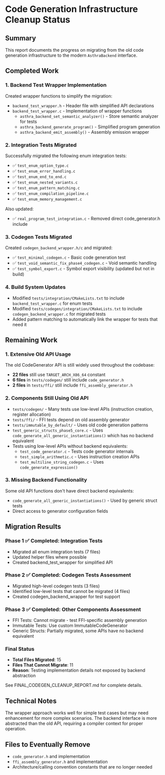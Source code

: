 # Code Generation Infrastructure Cleanup Status

## Summary

This report documents the progress on migrating from the old code generation infrastructure to the modern `AsthraBackend` interface.

## Completed Work

### 1. Backend Test Wrapper Implementation
Created wrapper functions to simplify the migration:
- `backend_test_wrapper.h` - Header file with simplified API declarations
- `backend_test_wrapper.c` - Implementation of wrapper functions
  - `asthra_backend_set_semantic_analyzer()` - Store semantic analyzer for tests
  - `asthra_backend_generate_program()` - Simplified program generation
  - `asthra_backend_emit_assembly()` - Assembly emission wrapper

### 2. Integration Tests Migrated
Successfully migrated the following enum integration tests:
- ✅ `test_enum_option_type.c`
- ✅ `test_enum_error_handling.c`
- ✅ `test_enum_end_to_end.c`
- ✅ `test_enum_nested_variants.c`
- ✅ `test_enum_pattern_matching.c`
- ✅ `test_enum_compilation_pipeline.c`
- ✅ `test_enum_memory_management.c`

Also updated:
- ✅ `real_program_test_integration.c` - Removed direct code_generator.h include

### 3. Codegen Tests Migrated
Created `codegen_backend_wrapper.h/c` and migrated:
- ✅ `test_minimal_codegen.c` - Basic code generation test
- ✅ `test_void_semantic_fix_phase4_codegen.c` - Void semantic handling
- ✅ `test_symbol_export.c` - Symbol export visibility (updated but not in build)

### 4. Build System Updates
- Modified `tests/integration/CMakeLists.txt` to include `backend_test_wrapper.c` for enum tests
- Modified `tests/codegen/integration/CMakeLists.txt` to include `codegen_backend_wrapper.c` for migrated tests
- Added pattern matching to automatically link the wrapper for tests that need it

## Remaining Work

### 1. Extensive Old API Usage
The old CodeGenerator API is still widely used throughout the codebase:
- **22 files** still use `TARGET_ARCH_X86_64` constant
- **6 files** in `tests/codegen/` still include `code_generator.h`
- **2 files** in `tests/ffi/` still include `ffi_assembly_generator.h`

### 2. Components Still Using Old API
- `tests/codegen/` - Many tests use low-level APIs (instruction creation, register allocation)
- `tests/ffi/` - FFI tests depend on old assembly generator
- `tests/immutable_by_default/` - Uses old code generation patterns
- `test_generic_structs_phase5_core.c` - Uses `code_generate_all_generic_instantiations()` which has no backend equivalent
- Tests using low-level APIs without backend equivalents:
  - `test_code_generator.c` - Tests code generator internals
  - `test_simple_arithmetic.c` - Uses instruction creation APIs
  - `test_multiline_string_codegen.c` - Uses `code_generate_expression()`

### 3. Missing Backend Functionality
Some old API functions don't have direct backend equivalents:
- `code_generate_all_generic_instantiations()` - Used by generic struct tests
- Direct access to generator configuration fields

## Migration Results

### Phase 1 ✅ Completed: Integration Tests
- Migrated all enum integration tests (7 files)
- Updated helper files where possible
- Created backend_test_wrapper for simplified API

### Phase 2 ✅ Completed: Codegen Tests Assessment
- Migrated high-level codegen tests (3 files)
- Identified low-level tests that cannot be migrated (4 files)
- Created codegen_backend_wrapper for test support

### Phase 3 ✅ Completed: Other Components Assessment
- FFI Tests: Cannot migrate - test FFI-specific assembly generation
- Immutable Tests: Use custom ImmutableCodeGenerator
- Generic Structs: Partially migrated, some APIs have no backend equivalent

### Final Status
- **Total Files Migrated**: 15
- **Files That Cannot Migrate**: 11
- **Reason**: Testing implementation details not exposed by backend abstraction

See FINAL_CODEGEN_CLEANUP_REPORT.md for complete details.

## Technical Notes

The wrapper approach works well for simple test cases but may need enhancement for more complex scenarios. The backend interface is more abstracted than the old API, requiring a compiler context for proper operation.

## Files to Eventually Remove
- `code_generator.h` and implementation
- `ffi_assembly_generator.h` and implementation
- Architecture/calling convention constants that are no longer needed